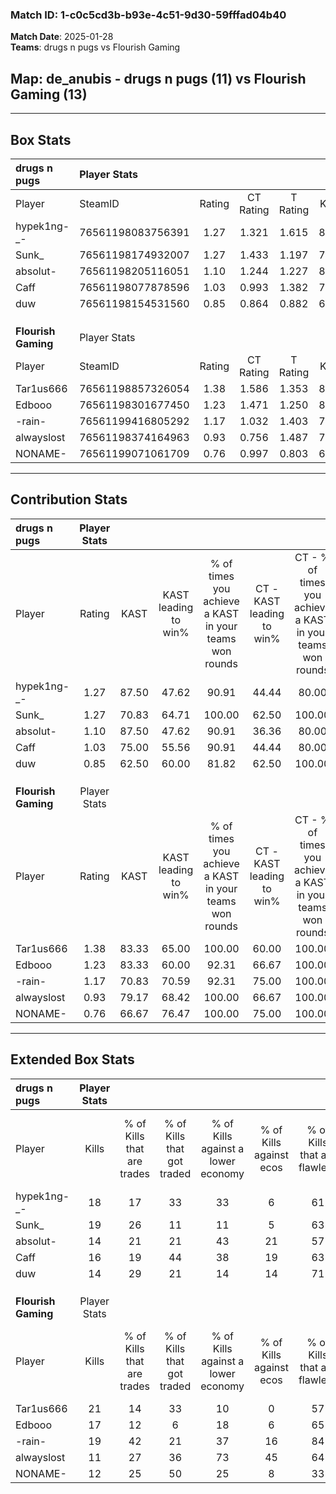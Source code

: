 ### Match ID: 1-c0c5cd3b-b93e-4c51-9d30-59fffad04b40  
**Match Date**: 2025-01-28  
**Teams**: drugs n pugs vs Flourish Gaming  

## **Map**: de_anubis - drugs n pugs (11) vs Flourish Gaming (13)  
---  

## Box Stats  

| **drugs n pugs**    | Player Stats      |        |           |          |       |      |       |         |        |      |     |
| :- | :- | :-: | :-: | :-: | :-: | :-: | :-: | :-: | :-: | :-: | :-: |
| Player              | SteamID           | Rating | CT Rating | T Rating | KAST  | ADR  | Kills | Assists | Deaths | K/D  | HS% |
| hypek1ng-_-         | 76561198083756391 |  1.27  |   1.321   |  1.615   | 87.50 | 71.0 |  18   |    7    |   15   | 1.20 | 27  |
| Sunk_               | 76561198174932007 |  1.27  |   1.433   |  1.197   | 70.83 | 95.8 |  19   |    8    |   15   | 1.27 | 21  |
| absolut-            | 76561198205116051 |  1.10  |   1.244   |  1.227   | 87.50 | 67.9 |  14   |    8    |   16   | 0.88 | 50  |
| Caff                | 76561198077878596 |  1.03  |   0.993   |  1.382   | 75.00 | 75.6 |  16   |    6    |   19   | 0.84 | 31  |
| duw                 | 76561198154531560 |  0.85  |   0.864   |  0.882   | 62.50 | 59.2 |  14   |    4    |   17   | 0.82 | 50  |
|                     |                   |        |           |          |       |      |       |         |        |      |     |
|                     |                   |        |           |          |       |      |       |         |        |      |     |
|                     |                   |        |           |          |       |      |       |         |        |      |     |
| **Flourish Gaming** | Player Stats      |        |           |          |       |      |       |         |        |      |     |
| Player              | SteamID           | Rating | CT Rating | T Rating | KAST  | ADR  | Kills | Assists | Deaths | K/D  | HS% |
| Tar1us666           | 76561198857326054 |  1.38  |   1.586   |  1.353   | 83.33 | 96.0 |  21   |    6    |   17   | 1.24 | 23  |
| Edbooo              | 76561198301677450 |  1.23  |   1.471   |  1.250   | 83.33 | 74.6 |  17   |    4    |   14   | 1.21 | 35  |
| -rain-              | 76561199416805292 |  1.17  |   1.032   |  1.403   | 70.83 | 70.8 |  19   |    4    |   15   | 1.27 | 63  |
| alwayslost          | 76561198374164963 |  0.93  |   0.756   |  1.487   | 79.17 | 64.3 |  11   |    6    |   15   | 0.73 | 45  |
| NONAME-             | 76561199071061709 |  0.76  |   0.997   |  0.803   | 66.67 | 69.0 |  12   |   11    |   22   | 0.55 | 41  |
---  

## Contribution Stats  

| **drugs n pugs**    | Player Stats |       |                      |                                                        |                           |                                                             |                          |                                                            |
| :- | :-: | :-: | :-: | :-: | :-: | :-: | :-: | :-: |
| Player              |    Rating    | KAST  | KAST leading to win% | % of times you achieve a KAST in your teams won rounds | CT - KAST leading to win% | CT - % of times you achieve a KAST in your teams won rounds | T - KAST leading to win% | T - % of times you achieve a KAST in your teams won rounds |
| hypek1ng-_-         |     1.27     | 87.50 |        47.62         |                         90.91                          |           44.44           |                            80.00                            |          50.00           |                           100.00                           |
| Sunk_               |     1.27     | 70.83 |        64.71         |                         100.00                         |           62.50           |                           100.00                            |          66.67           |                           100.00                           |
| absolut-            |     1.10     | 87.50 |        47.62         |                         90.91                          |           36.36           |                            80.00                            |          60.00           |                           100.00                           |
| Caff                |     1.03     | 75.00 |        55.56         |                         90.91                          |           44.44           |                            80.00                            |          66.67           |                           100.00                           |
| duw                 |     0.85     | 62.50 |        60.00         |                         81.82                          |           62.50           |                           100.00                            |          57.14           |                           66.67                            |
|                     |              |       |                      |                                                        |                           |                                                             |                          |                                                            |
|                     |              |       |                      |                                                        |                           |                                                             |                          |                                                            |
|                     |              |       |                      |                                                        |                           |                                                             |                          |                                                            |
| **Flourish Gaming** | Player Stats |       |                      |                                                        |                           |                                                             |                          |                                                            |
| Player              |    Rating    | KAST  | KAST leading to win% | % of times you achieve a KAST in your teams won rounds | CT - KAST leading to win% | CT - % of times you achieve a KAST in your teams won rounds | T - KAST leading to win% | T - % of times you achieve a KAST in your teams won rounds |
| Tar1us666           |     1.38     | 83.33 |        65.00         |                         100.00                         |           60.00           |                           100.00                            |          70.00           |                           100.00                           |
| Edbooo              |     1.23     | 83.33 |        60.00         |                         92.31                          |           66.67           |                           100.00                            |          54.55           |                           85.71                            |
| -rain-              |     1.17     | 70.83 |        70.59         |                         92.31                          |           75.00           |                           100.00                            |          66.67           |                           85.71                            |
| alwayslost          |     0.93     | 79.17 |        68.42         |                         100.00                         |           66.67           |                           100.00                            |          70.00           |                           100.00                           |
| NONAME-             |     0.76     | 66.67 |        76.47         |                         100.00                         |           75.00           |                           100.00                            |          77.78           |                           100.00                           |
---  

## Extended Box Stats  

| **drugs n pugs**    | Player Stats |                            |                            |                                    |                         |                              |                                 |        |                             |                                     |                          |                               |                            |
| :- | :-: | :-: | :-: | :-: | :-: | :-: | :-: | :-: | :-: | :-: | :-: | :-: | :-: |
| Player              |    Kills     | % of Kills that are trades | % of Kills that got traded | % of Kills against a lower economy | % of Kills against ecos | % of Kills that are flawless | % of Kills that are close duels | Deaths | % of Deaths that get traded | % of Deaths against a lower economy | % of Deaths against ecos | % of Deaths that are flawless | % of Deaths that are close |
| hypek1ng-_-         |      18      |             17             |             33             |                 33                 |            6            |              61              |               22                |   15   |             33              |                 20                  |            0             |              73               |             0              |
| Sunk_               |      19      |             26             |             11             |                 11                 |            5            |              63              |                0                |   15   |             13              |                 20                  |            7             |              67               |             7              |
| absolut-            |      14      |             21             |             21             |                 43                 |           21            |              57              |                7                |   16   |             38              |                 19                  |            0             |              38               |             19             |
| Caff                |      16      |             19             |             44             |                 38                 |           19            |              63              |               19                |   19   |             37              |                 16                  |            11            |              68               |             5              |
| duw                 |      14      |             29             |             21             |                 14                 |           14            |              71              |               14                |   17   |              6              |                 18                  |            0             |              59               |             12             |
|                     |              |                            |                            |                                    |                         |                              |                                 |        |                             |                                     |                          |                               |                            |
|                     |              |                            |                            |                                    |                         |                              |                                 |        |                             |                                     |                          |                               |                            |
|                     |              |                            |                            |                                    |                         |                              |                                 |        |                             |                                     |                          |                               |                            |
| **Flourish Gaming** | Player Stats |                            |                            |                                    |                         |                              |                                 |        |                             |                                     |                          |                               |                            |
| Player              |    Kills     | % of Kills that are trades | % of Kills that got traded | % of Kills against a lower economy | % of Kills against ecos | % of Kills that are flawless | % of Kills that are close duels | Deaths | % of Deaths that get traded | % of Deaths against a lower economy | % of Deaths against ecos | % of Deaths that are flawless | % of Deaths that are close |
| Tar1us666           |      21      |             14             |             33             |                 10                 |            0            |              57              |               10                |   17   |             24              |                 18                  |            6             |              59               |             18             |
| Edbooo              |      17      |             12             |             6              |                 18                 |            6            |              65              |               12                |   14   |             43              |                 29                  |            0             |              71               |             14             |
| -rain-              |      19      |             42             |             21             |                 37                 |           16            |              84              |                0                |   15   |             13              |                 27                  |            7             |              60               |             0              |
| alwayslost          |      11      |             27             |             36             |                 73                 |           45            |              64              |               18                |   15   |             33              |                 20                  |            0             |              47               |             13             |
| NONAME-             |      12      |             25             |             50             |                 25                 |            8            |              33              |                8                |   22   |             23              |                 27                  |            9             |              68               |             14             |
